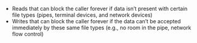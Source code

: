 - Reads that can block the caller forever if data isn’t present with certain file types (pipes, terminal devices, and network devices)
- Writes that can block the caller forever if the data can’t be accepted immediately by these same file types (e.g., no room in the pipe, network flow control)
